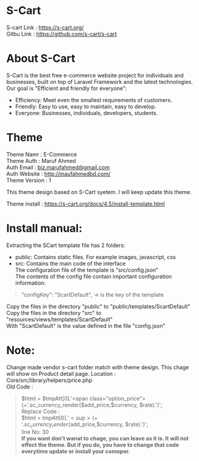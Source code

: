 # S-Cart  
S-cart Link : https://s-cart.org/  
Gitbu Link : https://github.com/s-cart/s-cart     
# About S-Cart  
S-Cart is the best free e-commerce website project for individuals and businesses, built on top of Laravel Framework and the latest technologies. Our goal is "Efficient and friendly for everyone":  

- Efficiency: Meet even the smallest requirements of customers.  
- Friendly: Easy to use, easy to maintain, easy to develop.  
- Everyone: Businesses, individuals, developers, students.  

# Theme  
Theme Namr : E-Commerce  
Theme Auth : Maruf Ahmed  
Auth Email : biz.marufahmed@gmail.com  
Auth Website : http://maufahmedbd.com/  
Theme Version : 1  

This theme design based on S-Cart syetem. I will keep update this theme.  

Theme install : https://s-cart.org/docs/4.5/install-template.html  

# Install manual:  

Extracting the SCart template file has 2 folders:  
- public: Contains static files. For example images, javascript, css  
- src: Contains the main code of the interface  
The configuration file of the template is "src/config.json"  
The contents of the config file contain important configuration information:  
>"configKey": "ScartDefault", -> is the key of the template  

Copy the files in the directory "public" to "public/templates/ScartDefault"  
Copy the files in the directory "src" to "resources/views/templates/ScartDefault"  
With "ScartDefault" is the value defined in the file "config.json"  

 
# Note:   
Change made vendor s-cart folder match with theme design. This chage will show on Product detail page.
Location : Core/src/library/helpers/price.php  
Old Code :  
> $html = $tmpAtt[0].'<span class="option_price">(+'.sc_currency_render($add_price,$currency, $rate).')</span>';  
Replace Code :  
>$html = $tmpAtt[0].'<sup>(+'.sc_currency_render($add_price,$currency, $rate).')</sup>';  
line No: 30  
**If you want don't wanat to chage, you can leave as it is. It will not effect the theme. But if you do, you have to change that code everytime update or install your comoper.**
